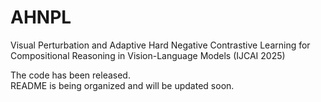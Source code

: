 # AHNPL
Visual Perturbation and Adaptive Hard Negative Contrastive Learning for Compositional Reasoning in Vision-Language Models (IJCAI 2025)

The code has been released.  
README is being organized and will be updated soon.
